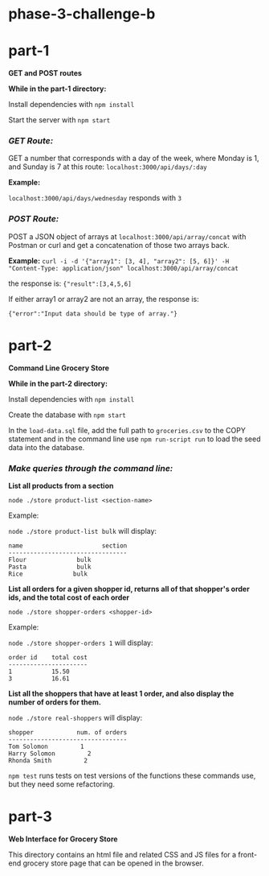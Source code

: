 # phase-3-challenge-b

# __part-1__
__GET and POST routes__

__While in the part-1 directory:__

Install dependencies with ```npm install```

Start the server with ```npm start```

### ___GET Route:___

GET a number that corresponds with a day of the week, where Monday is 1, and
Sunday is 7 at this route: ```localhost:3000/api/days/:day```

__Example:__

```localhost:3000/api/days/wednesday``` responds with ```3```

### ___POST Route:___

POST a JSON object of arrays at ```localhost:3000/api/array/concat```
with Postman or curl and get a concatenation of those two arrays back.

__Example:__
```curl -i -d '{"array1": [3, 4], "array2": [5, 6]}' -H "Content-Type: application/json" localhost:3000/api/array/concat```

the response is: ```{"result":[3,4,5,6]```

If either array1 or array2 are not an array, the response is:

```{"error":"Input data should be type of array."}```



# __part-2__

__Command Line Grocery Store__

__While in the part-2 directory:__

Install dependencies with ```npm install```

Create the database with ```npm start```

In the ```load-data.sql``` file, add the full path to ```groceries.csv```
to the COPY statement and in the command line use ```npm run-script run``` to
load the seed data into the database.

### ___Make queries through the command line:___

__List all products from a section__

```node ./store product-list <section-name>```

Example:

```node ./store product-list bulk``` will display:

```
name                      section
---------------------------------
Flour              bulk
Pasta              bulk
Rice              bulk
```

__List all orders for a given shopper id, returns all of that shopper's order ids, and the total cost of each order__

```node ./store shopper-orders <shopper-id>```

Example:

```node ./store shopper-orders 1``` will display:

```
order id    total cost
----------------------
1           15.50
3           16.61
```

__List all the shoppers that have at least 1 order, and also display the number of orders for them.__

```node ./store real-shoppers``` will display:

```
shopper            num. of orders
---------------------------------
Tom Solomon         1
Harry Solomon         2
Rhonda Smith         2
```

```npm test``` runs tests on test versions of the functions these commands use,
but they need some refactoring.


# __part-3__

__Web Interface for Grocery Store__

This directory contains an html file and related CSS and JS files for a
front-end grocery store page that can be opened in the browser. 
